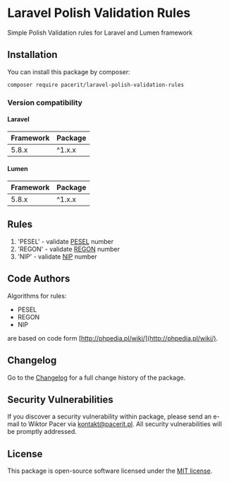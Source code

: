 # Laravel Polish Validation Rules

Simple Polish Validation rules for Laravel and Lumen framework

## Installation
You can install this package by composer:

    composer require pacerit/laravel-polish-validation-rules
    
### Version compatibility
#### Laravel
Framework | Package
:---------|:--------
5.8.x     | ^1.x.x
#### Lumen
Framework | Package
:---------|:--------
5.8.x     | ^1.x.x

## Rules

1. 'PESEL' - validate [PESEL](https://pl.wikipedia.org/wiki/PESEL) number
2. 'REGON' - validate [REGON](https://pl.wikipedia.org/wiki/REGON) number
3. 'NIP' - validate [NIP](https://pl.wikipedia.org/wiki/NIP) number

## Code Authors

Algorithms for rules:
* PESEL
* REGON
* NIP

are based on code form [http://phpedia.pl/wiki/](http://phpedia.pl/wiki/).

## Changelog

Go to the [Changelog](CHANGELOG.md) for a full change history of the package.

## Security Vulnerabilities

If you discover a security vulnerability within package, please send an e-mail to Wiktor Pacer
via [kontakt@pacerit.pl](mailto:kontakt@pacerit.pl). All security vulnerabilities will be promptly addressed.

## License

This package is open-source software licensed under the [MIT license](https://opensource.org/licenses/MIT).
